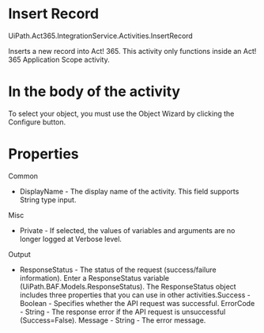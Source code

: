 ﻿# Insert Record

UiPath.Act365.IntegrationService.Activities.InsertRecord

Inserts a new record into Act! 365. This activity only functions inside an Act! 365 Application Scope activity.

# In the body of the activity

To select your object, you must use the Object Wizard by clicking the Configure button.

# Properties

Common

* DisplayName - The display name of the activity. This field supports String type input.

Misc

* Private - If selected, the values of variables and arguments are no longer logged at Verbose level.

Output

* ResponseStatus - The status of the request (success/failure information). Enter a ResponseStatus variable (UiPath.BAF.Models.ResponseStatus). The ResponseStatus object includes three properties that you can use in other activities.Success - Boolean - Specifies whether the API request was successful. ErrorCode - String - The response error if the API request is unsuccessful (Success=False). Message - String - The error message.
